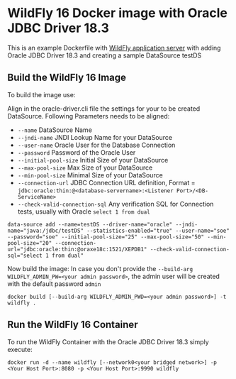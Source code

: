 # WildFly 16 Docker image with Oracle JDBC Driver 18.3

This is an example Dockerfile with [WildFly application server](http://wildfly.org/) with adding Oracle JDBC Driver 18.3 and creating a sample DataSource testDS

## Build the WildFly 16 Image

To build the image use:

Align in the oracle-driver.cli file the settings for your to be created DataSource. Following Parameters needs to be aligned:
* `--name` DataSource Name
* `--jndi-name` JNDI Lookup Name for your DataSource
* `--user-name` Oracle User for the Database Connection
* `--password` Password of the Oracle User
* `--initial-pool-size` Initial Size of your DataSource
* `--max-pool-size` Max Size of your DataSource
* `--min-pool-size` Minimal Size of your DataSource
* `--connection-url` JDBC Connection URL definition, Format = `jdbc:oracle:thin:@<database-servername>:<Listener Port>/<DB-ServiceName>`
* `--check-valid-connection-sql` Any verification SQL for Connection tests, usually with Oracle `select 1 from dual`

```
data-source add --name=testDS --driver-name="oracle" --jndi-name="java:/jdbc/testDS" --statistics-enabled="true" --user-name="soe" --password="soe" --initial-pool-size="25" --max-pool-size="50" --min-pool-size="20" --connection-url="jdbc:oracle:thin:@oraxe18c:1521/XEPDB1" --check-valid-connection-sql="select 1 from dual"
```

Now build the image:
In case you don't provide the `--build-arg WILDFLY_ADMIN_PW=<your admin password>`, the admin user will be created with the default password `admin`

```
docker build [--build-arg WILDFLY_ADMIN_PWD=<your admin password>] -t wildfly .
```

## Run the WildFly 16 Container

To run the WildFly Container with the Oracle JDBC Driver 18.3 simply execute:

```
docker run -d --name wildfly [--network0<your bridged network>] -p <Your Host Port>:8080 -p <Your Host Port>:9990 wildfly
```


